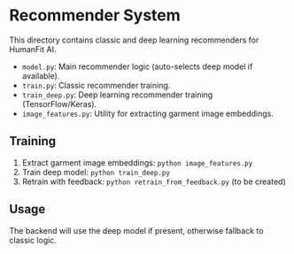 # Recommender System

This directory contains classic and deep learning recommenders for HumanFit AI.

- `model.py`: Main recommender logic (auto-selects deep model if available).
- `train.py`: Classic recommender training.
- `train_deep.py`: Deep learning recommender training (TensorFlow/Keras).
- `image_features.py`: Utility for extracting garment image embeddings.

## Training
1. Extract garment image embeddings: `python image_features.py`
2. Train deep model: `python train_deep.py`
3. Retrain with feedback: `python retrain_from_feedback.py` (to be created)

## Usage
The backend will use the deep model if present, otherwise fallback to classic logic.
